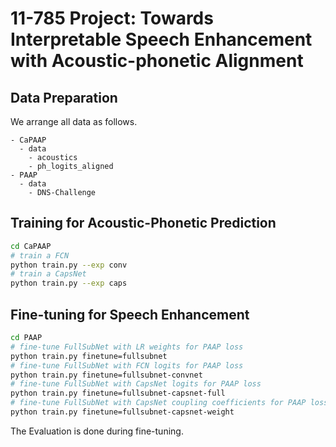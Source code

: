 # 11-785 Project: Towards Interpretable Speech Enhancement with Acoustic-phonetic Alignment

## Data Preparation

We arrange all data as follows.
```
- CaPAAP
  - data
    - acoustics
    - ph_logits_aligned
- PAAP
  - data
    - DNS-Challenge
```

## Training for Acoustic-Phonetic Prediction

```sh
cd CaPAAP
# train a FCN
python train.py --exp conv
# train a CapsNet
python train.py --exp caps
```

## Fine-tuning for Speech Enhancement

```sh
cd PAAP
# fine-tune FullSubNet with LR weights for PAAP loss
python train.py finetune=fullsubnet
# fine-tune FullSubNet with FCN logits for PAAP loss
python train.py finetune=fullsubnet-convnet
# fine-tune FullSubNet with CapsNet logits for PAAP loss
python train.py finetune=fullsubnet-capsnet-full
# fine-tune FullSubNet with CapsNet coupling coefficients for PAAP loss
python train.py finetune=fullsubnet-capsnet-weight
```

The Evaluation is done during fine-tuning.